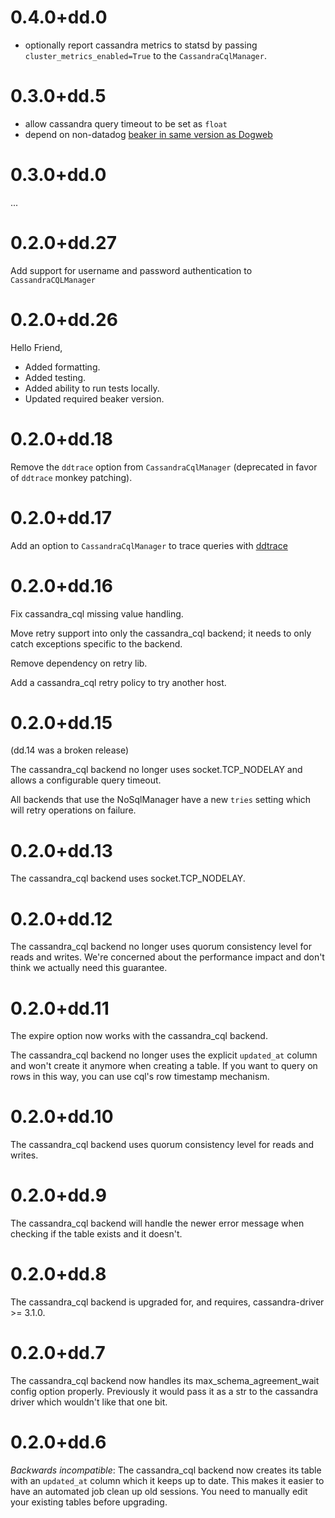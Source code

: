 # 0.4.0+dd.0

- optionally report cassandra metrics to statsd by passing
  `cluster_metrics_enabled=True` to the `CassandraCqlManager`.

# 0.3.0+dd.5
- allow cassandra query timeout to be set as `float`
- depend on non-datadog [beaker in same version as Dogweb](https://github.com/DataDog/dogweb/blob/prod/requirements.in#L102) 

# 0.3.0+dd.0
...

# 0.2.0+dd.27

Add support for username and password authentication to `CassandraCQLManager`

# 0.2.0+dd.26

Hello Friend,

- Added formatting.
- Added testing.
- Added ability to run tests locally.
- Updated required beaker version.

# 0.2.0+dd.18

Remove the `ddtrace` option from `CassandraCqlManager` (deprecated in favor of `ddtrace` monkey patching).

# 0.2.0+dd.17

Add an option to `CassandraCqlManager` to trace queries with [ddtrace](https://github.com/Datadog/dd-trace-py)

# 0.2.0+dd.16

Fix cassandra_cql missing value handling.

Move retry support into only the cassandra_cql backend; it needs to only catch exceptions specific to the backend.

Remove dependency on retry lib.

Add a cassandra_cql retry policy to try another host.

# 0.2.0+dd.15

(dd.14 was a broken release)

The cassandra_cql backend no longer uses socket.TCP_NODELAY and allows a configurable query timeout.

All backends that use the NoSqlManager have a new `tries` setting which will retry operations on failure.

# 0.2.0+dd.13

The cassandra_cql backend uses socket.TCP_NODELAY.

# 0.2.0+dd.12

The cassandra_cql backend no longer uses quorum consistency level for reads and writes. We're concerned about the performance impact and don't think we actually need this guarantee.

# 0.2.0+dd.11

The expire option now works with the cassandra_cql backend.

The cassandra_cql backend no longer uses the explicit `updated_at` column and won't create it anymore when creating a table. If you want to query on rows in this way, you can use cql's row timestamp mechanism.

# 0.2.0+dd.10

The cassandra_cql backend uses quorum consistency level for reads and writes.

# 0.2.0+dd.9

The cassandra_cql backend will handle the newer error message when checking if the table exists and it doesn't.

# 0.2.0+dd.8

The cassandra_cql backend is upgraded for, and requires, cassandra-driver >= 3.1.0.

# 0.2.0+dd.7

The cassandra_cql backend now handles its max_schema_agreement_wait config option properly. Previously it would pass it as a str to the cassandra driver which wouldn't like that one bit.

# 0.2.0+dd.6

*Backwards incompatible*: The cassandra_cql backend now creates its table with an `updated_at` column which it keeps up to date. This makes it easier to have an automated job clean up old sessions. You need to manually edit your existing tables before upgrading.
